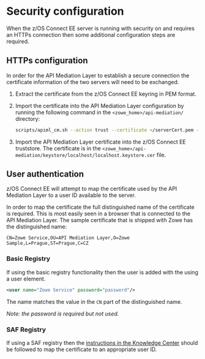 # Security configuration

When the z/OS Connect EE server is running with security on and requires an HTTPs connection then some additional configuration steps are required.

## HTTPs configuration

In order for the API Mediation Layer to establish a secure connection the certificate information of the two servers will need to be exchanged.

1. Extract the certificate from the z/OS Connect EE keyring in PEM format.
1. Import the certificate into the API Mediation Layer configuration by running the following command in the `<zowe_home>/api-mediation/` directory:

   ```sh
   scripts/apiml_cm.sh --action trust --certificate ~/serverCert.pem --alias <server name>
   ```
1. Import the API Mediation Layer certificate into the z/OS Connect EE truststore. The certificate is in the `<zowe_home>/api-mediation/keystore/localhost/localhost.keystore.cer` file.

## User authentication

z/OS Connect EE will attempt to map the certificate used by the API Mediation Layer to a user ID available to the server.

In order to map the certificate the full distinguished name of the certificate is required. This is most easily seen in a browser that is connected to the API Mediation Layer. The sample certificate that is shipped with Zowe has the distinguished name:

```
CN=Zowe Service,OU=API Mediation Layer,O=Zowe Sample,L=Prague,ST=Prague,C=CZ
```

### Basic Registry

If using the basic registry functionality then the user is added with the using a user element.

```xml
<user name="Zowe Service" password="password"/>
```

The name matches the value in the `CN` part of the distinguished name.

_Note: the password is required but not used._

### SAF Registry

If using a SAF registry then the [instructions in the Knowledge Center](https://www.ibm.com/support/knowledgecenter/SS4SVW_3.0.0/securing/config_client_auth.html) should be followed to map the certificate to an appropriate user ID.